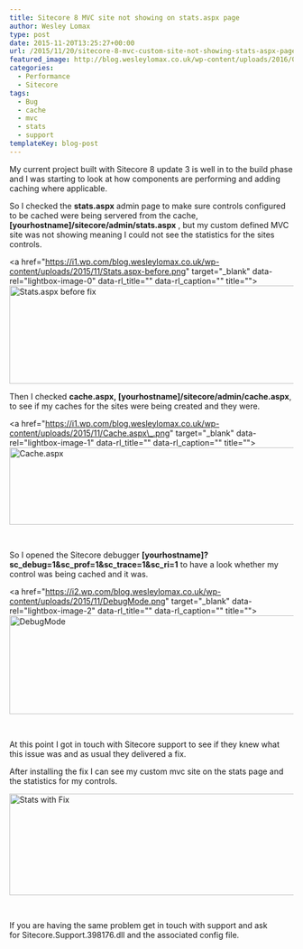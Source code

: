 ```yaml
---
title: Sitecore 8 MVC site not showing on stats.aspx page
author: Wesley Lomax
type: post
date: 2015-11-20T13:25:27+00:00
url: /2015/11/20/sitecore-8-mvc-custom-site-not-showing-stats-aspx-page/
featured_image: http://blog.wesleylomax.co.uk/wp-content/uploads/2016/03/watches-1204696.jpg
categories:
  - Performance
  - Sitecore
tags:
  - Bug
  - cache
  - mvc
  - stats
  - support
templateKey: blog-post
---
```

My current project built with Sitecore 8 update 3 is well in to the build phase and I was starting to look at how components are performing and adding caching where applicable.

So I checked the **stats.aspx** admin page to make sure controls configured to be cached were being servered from the cache, **[yourhostname]/sitecore/admin/stats.aspx** , but my custom defined MVC site was not showing meaning I could not see the statistics for the sites controls.

<a href="https://i1.wp.com/blog.wesleylomax.co.uk/wp-content/uploads/2015/11/Stats.aspx-before.png" target="\_blank" data-rel="lightbox-image-0" data-rl\_title="" data-rl_caption="" title=""><img class="alignnone wp-image-104" src="https://i1.wp.com/blog.wesleylomax.co.uk/wp-content/uploads/2015/11/Stats.aspx-before.png?resize=640%2C174" alt="Stats.aspx before fix" width="640" height="174" srcset="https://i1.wp.com/blog.wesleylomax.co.uk/wp-content/uploads/2015/11/Stats.aspx-before.png?resize=1024%2C279 1024w, https://i1.wp.com/blog.wesleylomax.co.uk/wp-content/uploads/2015/11/Stats.aspx-before.png?resize=300%2C82 300w, https://i1.wp.com/blog.wesleylomax.co.uk/wp-content/uploads/2015/11/Stats.aspx-before.png?w=1280 1280w" sizes="(max-width: 640px) 100vw, 640px" data-recalc-dims="1" /></a>

Then I checked **cache.aspx, [yourhostname]/sitecore/admin/cache.aspx**, to see if my caches for the sites were being created and they were.

<a href="https://i1.wp.com/blog.wesleylomax.co.uk/wp-content/uploads/2015/11/Cache.aspx\_.png" target="\_blank" data-rel="lightbox-image-1" data-rl\_title="" data-rl\_caption="" title=""><img class="alignnone wp-image-101 size-full" src="https://i1.wp.com/blog.wesleylomax.co.uk/wp-content/uploads/2015/11/Cache.aspx_.png?resize=640%2C137" alt="Cache.aspx" width="640" height="137" srcset="https://i1.wp.com/blog.wesleylomax.co.uk/wp-content/uploads/2015/11/Cache.aspx_.png?w=704 704w, https://i1.wp.com/blog.wesleylomax.co.uk/wp-content/uploads/2015/11/Cache.aspx_.png?resize=300%2C64 300w" sizes="(max-width: 640px) 100vw, 640px" data-recalc-dims="1" /></a>

&nbsp;

So I opened the Sitecore debugger **[yourhostname]?sc\_debug=1&sc\_prof=1&sc\_trace=1&sc\_ri=1** to have a look whether my control was being cached and it was.

<a href="https://i2.wp.com/blog.wesleylomax.co.uk/wp-content/uploads/2015/11/DebugMode.png" target="\_blank" data-rel="lightbox-image-2" data-rl\_title="" data-rl_caption="" title=""><img class="alignnone wp-image-102 size-full" src="https://i2.wp.com/blog.wesleylomax.co.uk/wp-content/uploads/2015/11/DebugMode.png?resize=640%2C175" alt="DebugMode" width="640" height="175" srcset="https://i2.wp.com/blog.wesleylomax.co.uk/wp-content/uploads/2015/11/DebugMode.png?w=851 851w, https://i2.wp.com/blog.wesleylomax.co.uk/wp-content/uploads/2015/11/DebugMode.png?resize=300%2C82 300w" sizes="(max-width: 640px) 100vw, 640px" data-recalc-dims="1" /></a>

&nbsp;

At this point I got in touch with Sitecore support to see if they knew what this issue was and as usual they delivered a fix.

After installing the fix I can see my custom mvc site on the stats page and the statistics for my controls.

<img class="alignnone wp-image-103 size-full" src="https://i0.wp.com/blog.wesleylomax.co.uk/wp-content/uploads/2015/11/Stats-with-Fix.png?resize=640%2C180" alt="Stats with Fix" width="640" height="180" srcset="https://i0.wp.com/blog.wesleylomax.co.uk/wp-content/uploads/2015/11/Stats-with-Fix.png?w=717 717w, https://i0.wp.com/blog.wesleylomax.co.uk/wp-content/uploads/2015/11/Stats-with-Fix.png?resize=300%2C85 300w" sizes="(max-width: 640px) 100vw, 640px" data-recalc-dims="1" />

&nbsp;

If you are having the same problem get in touch with support and ask for Sitecore.Support.398176.dll and the associated config file.

&nbsp;